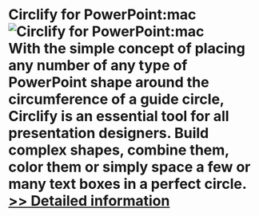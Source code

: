 # Circlify for PowerPoint:mac<br />![Circlify for PowerPoint:mac](https://mycommerce.akamaized.net/api/pimages/P300529768/BIG/300529768.PNG)<br />With the simple concept of placing any number of any type of PowerPoint shape around the circumference of a guide circle, Circlify is an essential tool for all presentation designers. Build complex shapes, combine them, color them or simply space a few or many text boxes in a perfect circle.<br />[>> Detailed information](https://secure.shareit.com/shareit/product.html?productid=300529768&affiliateid=200057808)